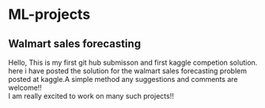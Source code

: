 # ML-projects
## Walmart sales forecasting 
Hello, 
This is my first git hub submisson and first kaggle competion solution.<br>
here i have posted the solution for the walmart sales forecasting problem posted at kaggle.A simple method any suggestions and comments are welcome!!<br>
I am really excited to work on many such projects!!


